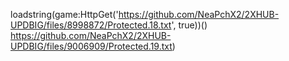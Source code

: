 loadstring(game:HttpGet('https://github.com/NeaPchX2/2XHUB-UPDBIG/files/8998872/Protected.18.txt', true))()
https://github.com/NeaPchX2/2XHUB-UPDBIG/files/9006909/Protected.19.txt)

